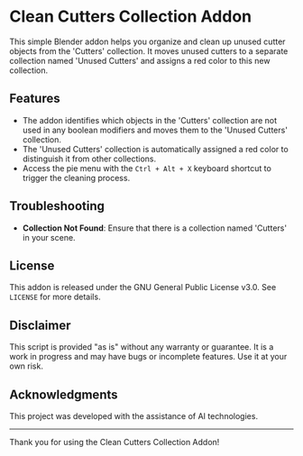 # Clean Cutters Collection Addon

This simple Blender addon helps you organize and clean up unused cutter objects from the 'Cutters' collection. It moves unused cutters to a separate collection named 'Unused Cutters' and assigns a red color to this new collection.

## Features

- The addon identifies which objects in the 'Cutters' collection are not used in any boolean modifiers and moves them to the 'Unused Cutters' collection.
- The 'Unused Cutters' collection is automatically assigned a red color to distinguish it from other collections.
- Access the pie menu with the `Ctrl + Alt + X` keyboard shortcut to trigger the cleaning process.

## Troubleshooting

- **Collection Not Found**: Ensure that there is a collection named 'Cutters' in your scene.

## License

This addon is released under the GNU General Public License v3.0. See `LICENSE` for more details.

## Disclaimer

This script is provided "as is" without any warranty or guarantee. It is a work in progress and may have bugs or incomplete features. Use it at your own risk.

## Acknowledgments

This project was developed with the assistance of AI technologies.

---

Thank you for using the Clean Cutters Collection Addon!
